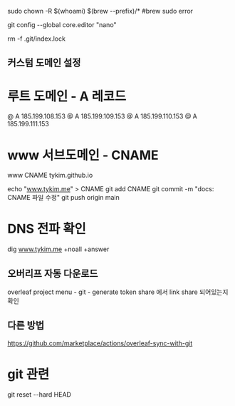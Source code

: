 



sudo chown -R $(whoami) $(brew --prefix)/* #brew sudo error

git config --global core.editor "nano"

rm -f .git/index.lock

## 커스텀 도메인 설정

   # 루트 도메인 - A 레코드
   @    A    185.199.108.153
   @    A    185.199.109.153
   @    A    185.199.110.153
   @    A    185.199.111.153

   # www 서브도메인 - CNAME
   www    CNAME    tykim.github.io



   echo "www.tykim.me" > CNAME
   git add CNAME
   git commit -m "docs: CNAME 파일 수정"
   git push origin main

   # DNS 전파 확인
   dig www.tykim.me +noall +answer


## 오버리프 자동 다운로드
overleaf project
menu - git - generate token
share 에서 link share 되어있는지 확인

## 다른 방법
https://github.com/marketplace/actions/overleaf-sync-with-git


# git 관련
   git reset --hard HEAD